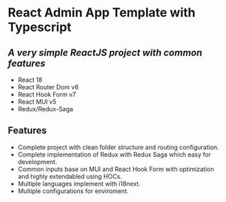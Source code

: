 # React Admin App Template with Typescript

## _A very simple ReactJS project with common features_

- React 18
- React Router Dom v6
- React Hook Form v7
- React MUI v5
- Redux/Redux-Saga

## Features

- Complete project with clean folder structure and routing configuration.
- Complete implementation of Redux with Redux Saga which easy for development.
- Common inputs base on MUI and React Hook Form with optimization and highly extendabled using HOCs.
- Multiple languages implement with i18next.
- Multiple configurations for enviroment.
